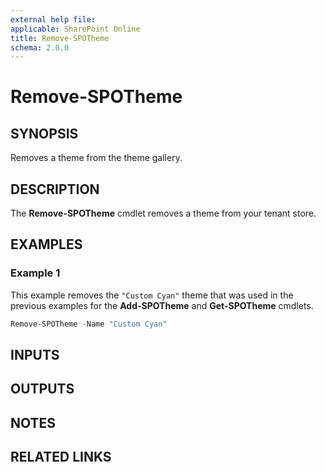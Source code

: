 ```yaml
---
external help file: 
applicable: SharePoint Online
title: Remove-SPOTheme
schema: 2.0.0
---
```


# Remove-SPOTheme

## SYNOPSIS

Removes a theme from the theme gallery.

## DESCRIPTION

The **Remove-SPOTheme** cmdlet removes a theme from your tenant store. 

## EXAMPLES

### Example 1

This example removes the `"Custom Cyan"` theme that was used in the previous examples for the **Add-SPOTheme** and **Get-SPOTheme** cmdlets.

```powershell
Remove-SPOTheme -Name "Custom Cyan"
```

## INPUTS

## OUTPUTS

## NOTES

## RELATED LINKS